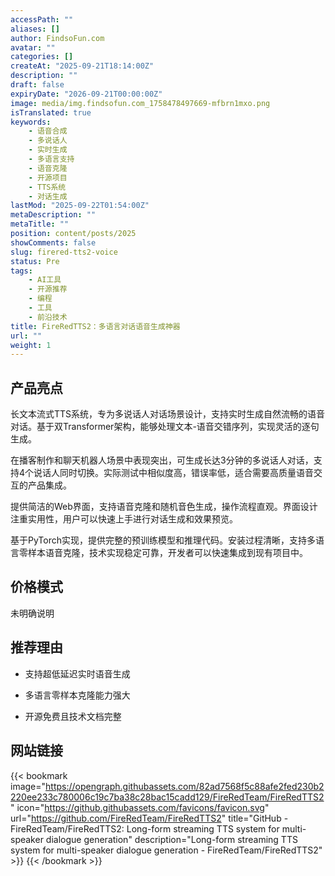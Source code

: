```yaml
---
accessPath: ""
aliases: []
author: FindsoFun.com
avatar: ""
categories: []
createAt: "2025-09-21T18:14:00Z"
description: ""
draft: false
expiryDate: "2026-09-21T00:00:00Z"
image: media/img.findsofun.com_1758478497669-mfbrn1mxo.png
isTranslated: true
keywords:
    - 语音合成
    - 多说话人
    - 实时生成
    - 多语言支持
    - 语音克隆
    - 开源项目
    - TTS系统
    - 对话生成
lastMod: "2025-09-22T01:54:00Z"
metaDescription: ""
metaTitle: ""
position: content/posts/2025
showComments: false
slug: firered-tts2-voice
status: Pre
tags:
    - AI工具
    - 开源推荐
    - 编程
    - 工具
    - 前沿技术
title: FireRedTTS2：多语言对话语音生成神器
url: ""
weight: 1
---
```

## 产品亮点
长文本流式TTS系统，专为多说话人对话场景设计，支持实时生成自然流畅的语音对话。基于双Transformer架构，能够处理文本-语音交错序列，实现灵活的逐句生成。

在播客制作和聊天机器人场景中表现突出，可生成长达3分钟的多说话人对话，支持4个说话人同时切换。实际测试中相似度高，错误率低，适合需要高质量语音交互的产品集成。

提供简洁的Web界面，支持语音克隆和随机音色生成，操作流程直观。界面设计注重实用性，用户可以快速上手进行对话生成和效果预览。

基于PyTorch实现，提供完整的预训练模型和推理代码。安装过程清晰，支持多语言零样本语音克隆，技术实现稳定可靠，开发者可以快速集成到现有项目中。

## 价格模式
<!--more-->未明确说明

## 推荐理由
- 支持超低延迟实时语音生成

- 多语言零样本克隆能力强大

- 开源免费且技术文档完整

## 网站链接
{{< bookmark image="https://opengraph.githubassets.com/82ad7568f5c88afe2fed230b2220ee233c780006c19c7ba38c28bac15cadd129/FireRedTeam/FireRedTTS2" icon="https://github.githubassets.com/favicons/favicon.svg" url="https://github.com/FireRedTeam/FireRedTTS2" title="GitHub - FireRedTeam/FireRedTTS2: Long-form streaming TTS system for multi-speaker dialogue generation" description="Long-form streaming TTS system for multi-speaker dialogue generation - FireRedTeam/FireRedTTS2" >}}
{{< /bookmark >}}

